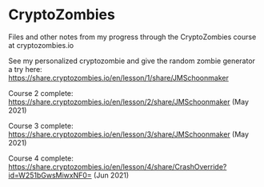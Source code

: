 # CryptoZombies

Files and other notes from my progress through the CryptoZombies course at cryptozombies.io

See my personalized cryptozombie and give the random zombie generator a try here: https://share.cryptozombies.io/en/lesson/1/share/JMSchoonmaker

Course 2 complete: https://share.cryptozombies.io/en/lesson/2/share/JMSchoonmaker (May 2021)

Course 3 complete: https://share.cryptozombies.io/en/lesson/3/share/JMSchoonmaker (May 2021)

Course 4 complete: https://share.cryptozombies.io/en/lesson/4/share/CrashOverride?id=W251bGwsMiwxNF0= (Jun 2021)
